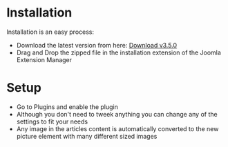 # Installation

Installation is an easy process:

- Download the latest version from here: [Download v3.5.0](dist/plg_responsive_3.5.0.zip ':ignore')
- Drag and Drop the zipped file in the installation extension of the Joomla Extension Manager

# Setup

- Go to Plugins and enable the plugin
- Although you don't need to tweek anything you can change any of the settings to fit your needs
- Any image in the articles content is automatically converted to the new picture element with many different sized images
